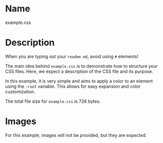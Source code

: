 # Name

example.css

# Description

When you are typing out your `readme.md`, avoid using `#` elements!

The main idea behind `example.css` is to demonstrate how to structure your CSS files. Here, we expect a description of the CSS file and its purpose.

In this example, it is very simple and aims to apply a color to an element using the `:root` variable. This allows for easy expansion and color customization.

The total file size for `example.css` is 728 bytes.

# Images

For this example, images will not be provided, but they are expected.
